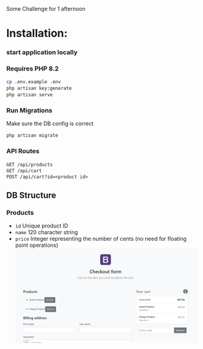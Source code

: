 Some Challenge for 1 afternoon


# Installation:

### start application locally
### Requires PHP 8.2
```bash
cp .env.example .env
php artisan key:generate
php artisan serve
```

### Run Migrations
Make sure the DB config is correct
```bash
php artisan migrate
```

### API Routes
```
GET /api/products
GET /api/cart
POST /api/cart?id=<product id>
```

## DB Structure
### Products
- `id` Unique product ID
- `name` 120 character string
- `price` Integer representing the number of cents (no need for floating point operations)
![](/Screenshot_2024-09-09_181805.png)
